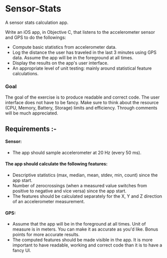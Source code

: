 # Sensor-Stats
  A sensor stats calculation app.

Write an iOS app, in Objective C, that listens to the accelerometer sensor and GPS to do the followings:

 * Compute basic statistics from accelerometer data.
 * Log the distance the user has traveled in the last 3 minutes using GPS data. Assume the app will be in the foreground at all times.
 * Display the results on the app's user interface.
 * An appropriate level of unit testing: mainly around statistical feature calculations.

 ### Goal
 
The goal of the exercise is to produce readable and correct code. The user interface does not have to be fancy. Make sure to think about the resource (CPU, Memory, Battery, Storage) limits and
efficiency. Through comments will be much appreciated.

Requirements :-
------------
#### Sensor:
* The app should sample accelerometer at 20 Hz (every 50 ms).

#### The app should calculate the following features:

* Descriptive statistics (max, median, mean, stdev, min, count) since the app start.
* Number of zerocrossings (when a measured value switches from positive to negative and vice versa) since the app start.
* The features should be calculated separately for the X, Y and Z direction of an accelerometer measurement.

#### GPS:
* Assume that the app will be in the foreground at all times. Unit of measure is in meters. You can make it as accurate as you'd like. Bonus points for more accurate results.
* The computed features should be made visible in the app. It is more important to have readable, working and correct code than it is to have a fancy UI.
